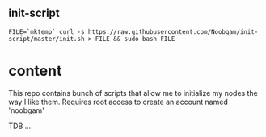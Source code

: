 ## init-script

```
FILE=`mktemp` curl -s https://raw.githubusercontent.com/Noobgam/init-script/master/init.sh > FILE && sudo bash FILE
```

# content

This repo contains bunch of scripts that allow me to initialize my nodes the way I like them.
Requires root access to create an account named 'noobgam'

TDB ...
